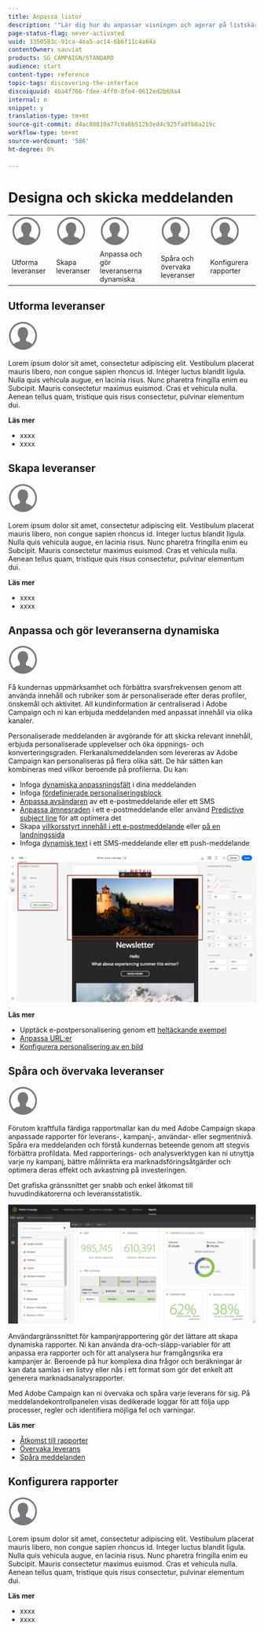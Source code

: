 ```yaml
---
title: Anpassa listor
description: '"Lär dig hur du anpassar visningen och agerar på listskärmar i Adobe Campaign Standard: sortera, filtrera, ta bort eller duplicera element. Listar skärmar visar element för en eller flera angivna resurser."'
page-status-flag: never-activated
uuid: 3350583c-91ca-4ea5-ac14-6b6f11c4a64a
contentOwner: sauviat
products: SG_CAMPAIGN/STANDARD
audience: start
content-type: reference
topic-tags: discovering-the-interface
discoiquuid: 4ba4f766-fdee-4ff0-8fe4-0612ed2b69a4
internal: n
snippet: y
translation-type: tm+mt
source-git-commit: d4ac80810a77c0a6b512b3ed4c925fa0fb8a219c
workflow-type: tm+mt
source-wordcount: '586'
ht-degree: 0%

---
```



# Designa och skicka meddelanden

<table>
<tr>
    <td valign="top">
        <a href="../../start/using/work-with-audiences.md"><img width="60px" alt="villkor" src="assets/icon_profile.svg"/></a>
    </td>
    <td valign="top">
        <a href="../../api/using/creating-a-service.md"><img width="60px" alt="villkor" src="assets/icon_profile.svg"/></a>
    </td>
    <td valign="top">
        <a href="../../api/using/interacting-with-custom-resources.md"><img width="60px" alt="villkor" src="assets/icon_profile.svg"/></a>
    </td>
    <td valign="top">
        <a href="../../api/using/interacting-with-marketing-history.md"><img width="60px" alt="villkor" src="assets/icon_profile.svg"/></a>
    </td>
    <td valign="top">
        <a href="../../api/using/interacting-with-marketing-history.md"><img width="60px" alt="villkor" src="assets/icon_profile.svg"/></a>
    </td>
</tr>
<tr>
<td>Utforma leveranser</td>
<td>Skapa leveranser</td>
<td>Anpassa och gör leveranserna dynamiska</td>
<td>Spåra och övervaka leveranser</td>
<td>Konfigurera rapporter</td>
</tr>
</table>

## Utforma leveranser

<img width="60px" alt="villkor" src="assets/icon_profile.svg"/>

Lorem ipsum dolor sit amet, consectetur adipiscing elit. Vestibulum placerat mauris libero, non congue sapien rhoncus id. Integer luctus blandit ligula. Nulla quis vehicula augue, en lacinia risus. Nunc pharetra fringilla enim eu Subcipit. Mauris consectetur maximus euismod. Cras et vehicula nulla. Aenean tellus quam, tristique quis risus consectetur, pulvinar elementum dui.

**Läs mer**

* xxxx
* xxxx

## Skapa leveranser

<img width="60px" alt="villkor" src="assets/icon_profile.svg"/>

Lorem ipsum dolor sit amet, consectetur adipiscing elit. Vestibulum placerat mauris libero, non congue sapien rhoncus id. Integer luctus blandit ligula. Nulla quis vehicula augue, en lacinia risus. Nunc pharetra fringilla enim eu Subcipit. Mauris consectetur maximus euismod. Cras et vehicula nulla. Aenean tellus quam, tristique quis risus consectetur, pulvinar elementum dui.

**Läs mer**

* xxxx
* xxxx

## Anpassa och gör leveranserna dynamiska

<img width="60px" alt="villkor" src="assets/icon_profile.svg"/>

Få kundernas uppmärksamhet och förbättra svarsfrekvensen genom att använda innehåll och rubriker som är personaliserade efter deras profiler, önskemål och aktivitet. All kundinformation är centraliserad i Adobe Campaign och ni kan erbjuda meddelanden med anpassat innehåll via olika kanaler.

Personaliserade meddelanden är avgörande för att skicka relevant innehåll, erbjuda personaliserade upplevelser och öka öppnings- och konverteringsgraden. Flerkanalsmeddelanden som levereras av Adobe Campaign kan personaliseras på flera olika sätt. De här sätten kan kombineras med villkor beroende på profilerna. Du kan:

* Infoga [dynamiska anpassningsfält](../../designing/using/personalization.md#inserting-a-personalization-field) i dina meddelanden
* Infoga [fördefinierade personaliseringsblock](../../designing/using/personalization.md#adding-a-content-block)
* [Anpassa avsändaren](../../designing/using/subject-line.md) av ett e-postmeddelande eller ett SMS
* [Anpassa ämnesraden](../../designing/using/subject-line.md) i ett e-postmeddelande eller använd [Predictive subject line](../../designing/using/subject-line.md#subject-line) för att optimera det
* Skapa [villkorsstyrt innehåll i ett e-postmeddelande](../../designing/using/personalization.md#defining-dynamic-content-in-an-email) eller [på en landningssida](../../channels/using/designing-a-landing-page.md#defining-dynamic-content-in-a-landing-page)
* Infoga [dynamisk text](../../channels/using/defining-dynamic-text.md) i ett SMS-meddelande eller ett push-meddelande

![](assets/delivery_content_43.png)

**Läs mer**

* Upptäck e-postpersonalisering genom ett [heltäckande exempel](../../designing/using/personalization.md#example-email-personalization)
* [Anpassa URL:er](../../designing/using/personalization.md#personalizing-urls)
* [Konfigurera personalisering av en bild](../../designing/using/personalization.md#personalizing-an-image-source)

## Spåra och övervaka leveranser

<img width="60px" alt="villkor" src="assets/icon_profile.svg"/>

Förutom kraftfulla färdiga rapportmallar kan du med Adobe Campaign skapa anpassade rapporter för leverans-, kampanj-, användar- eller segmentnivå. Spåra era meddelanden och förstå kundernas beteende genom att stegvis förbättra profildata. Med rapporterings- och analysverktygen kan ni utnyttja varje ny kampanj, bättre målinrikta era marknadsföringsåtgärder och optimera deras effekt och avkastning på investeringen.

Det grafiska gränssnittet ger snabb och enkel åtkomst till huvudindikatorerna och leveransstatistik.

![](assets/dynamic_report_intro.png)

Användargränssnittet för kampanjrapportering gör det lättare att skapa dynamiska rapporter. Ni kan använda dra-och-släpp-variabler för att anpassa era rapporter och för att analysera hur framgångsrika era kampanjer är. Beroende på hur komplexa dina frågor och beräkningar är kan data samlas i en listvy eller nås i ett format som gör det enkelt att generera marknadsanalysrapporter.

Med Adobe Campaign kan ni övervaka och spåra varje leverans för sig. På meddelandekontrollpanelen visas dedikerade loggar för att följa upp processer, regler och identifiera möjliga fel och varningar.


**Läs mer**

* [Åtkomst till rapporter](../../reporting/using/about-dynamic-reports.md)
* [Övervaka leverans](../../sending/using/monitoring-a-delivery.md)
* [Spåra meddelanden](../../sending/using/tracking-messages.md)

## Konfigurera rapporter

<img width="60px" alt="villkor" src="assets/icon_profile.svg"/>

Lorem ipsum dolor sit amet, consectetur adipiscing elit. Vestibulum placerat mauris libero, non congue sapien rhoncus id. Integer luctus blandit ligula. Nulla quis vehicula augue, en lacinia risus. Nunc pharetra fringilla enim eu Subcipit. Mauris consectetur maximus euismod. Cras et vehicula nulla. Aenean tellus quam, tristique quis risus consectetur, pulvinar elementum dui.

**Läs mer**

* xxxx
* xxxx
